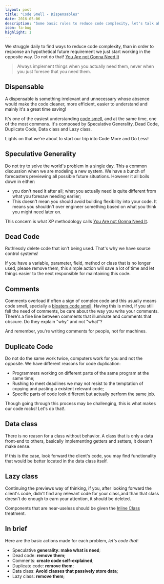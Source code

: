 ```yaml
---
layout: post
title: "Code Smell - Dispensables"
date: 2016-05-06
description: "Some basic rules to reduce code complexity, let's talk about code (bad) smell!"
icon: fa-bug
highlight: 1
---
```


We struggle daily to find ways to reduce code complexity, than in order to response an hypothetical future requirement we just start working in the opposite way. Do not do that! [You Are not Gonna Need It](http://xp.c2.com/YouArentGonnaNeedIt.html)

> Always implement things when you actually need them, never when you just foresee that you need them.

## Dispensable

A dispensable is something irrelevant and unnecessary whose absence would make the code cleaner, more efficient, easier to understand and mainly it's a great time saving!

It's one of the easiest understanding [code smell](http://martinfowler.com/bliki/CodeSmell.html), and at the same time, one of the most commons. It's composed by Speculative Generality, Dead Code, Duplicate Code, Data class and Lazy class.

Lights on that we're about to start our trip into Code More and Do Less!

## Speculative Generality
Do not try to solve the world's problem in a single day. This a common discussion when we are modeling a new system. We have a bunch of forecasters previewing all possible future situations. However it all boils down in either:

* you don't need it after all;
what you actually need is quite different from what you foresaw needing earlier;
* This doesn't mean you should avoid building flexibility into your code. It means you shouldn't over engineer something based on what you think you might need later on.

This concern is what XP methodology calls [You Are not Gonna Need It](http://xp.c2.com/YouArentGonnaNeedIt.html).

## Dead Code
Ruthlessly delete code that isn't being used. That's why we have source control systems!

If you have a variable, parameter, field, method or class that is no longer used, please remove them, this simple action will save a lot of time and let things easier to the next responsible for maintaining this code.

## Comments
Comments overload if often a sign of complex code and this usually means code smell, specially a [bloaters code smell](https://sourcemaking.com/refactoring/smells/bloaters). Having this is mind, if you still fell the need of comments,  be care about the way you write your comments. There's a fine line between comments that illuminate and comments that obscure. Do they explain "why" and not "what"?

And remember, you're writing comments for people, not for machines.

## Duplicate Code
Do not do the same work twice, computers work for you and not the opposite. We have different reasons for code duplication:

* Programmers working on different parts of the same program at the same time;
* Rushing to meet deadlines we may not resist to the temptation of copying and pasting a existent relevant code;
* Specific parts of code look different but actually perform the same job.

Though going through this process may be challenging, this is what makes our code rocks! Let's do that!.

## Data class
There is no reason for a class without behavior. A class that is only a data front-end to others, basically implementing getters and setters, it doesn't make sense.

If this is the case, look forward the client's code, you may find functionality that would be better located in the data class itself.

## Lazy class
Continuing the previews way of thinking, if you, after looking forward the client's code, didn't find any relevant code for your class,and than that class doesn't do enough to earn your attention, it should be deleted.

Components that are near-useless should be given the [Inline Class](https://sourcemaking.com/refactoring/inline-class) treatment.

## In brief
Here are the basic actions made for each problem, *let's code that*!

* Speculative **generality: make what is need**;
* Dead code: **remove them**;
* Comments: **create code self-explained**;
* Duplicate code: **remove them**;
* Data class: **Avoid classes that passively store data**;
* Lazy class: **remove them**;
